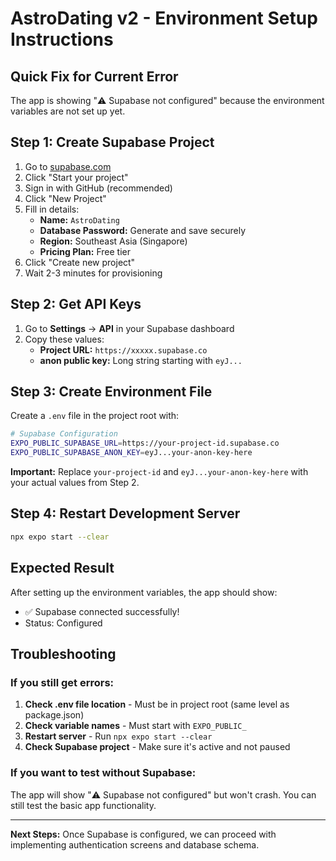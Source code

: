# AstroDating v2 - Environment Setup Instructions

## Quick Fix for Current Error

The app is showing "⚠️ Supabase not configured" because the environment variables are not set up yet.

## Step 1: Create Supabase Project

1. Go to [supabase.com](https://supabase.com)
2. Click "Start your project"
3. Sign in with GitHub (recommended)
4. Click "New Project"
5. Fill in details:
   - **Name:** `AstroDating`
   - **Database Password:** Generate and save securely
   - **Region:** Southeast Asia (Singapore)
   - **Pricing Plan:** Free tier
6. Click "Create new project"
7. Wait 2-3 minutes for provisioning

## Step 2: Get API Keys

1. Go to **Settings** → **API** in your Supabase dashboard
2. Copy these values:
   - **Project URL:** `https://xxxxx.supabase.co`
   - **anon public key:** Long string starting with `eyJ...`

## Step 3: Create Environment File

Create a `.env` file in the project root with:

```bash
# Supabase Configuration
EXPO_PUBLIC_SUPABASE_URL=https://your-project-id.supabase.co
EXPO_PUBLIC_SUPABASE_ANON_KEY=eyJ...your-anon-key-here
```

**Important:** Replace `your-project-id` and `eyJ...your-anon-key-here` with your actual values from Step 2.

## Step 4: Restart Development Server

```bash
npx expo start --clear
```

## Expected Result

After setting up the environment variables, the app should show:
- ✅ Supabase connected successfully!
- Status: Configured

## Troubleshooting

### If you still get errors:
1. **Check .env file location** - Must be in project root (same level as package.json)
2. **Check variable names** - Must start with `EXPO_PUBLIC_`
3. **Restart server** - Run `npx expo start --clear`
4. **Check Supabase project** - Make sure it's active and not paused

### If you want to test without Supabase:
The app will show "⚠️ Supabase not configured" but won't crash. You can still test the basic app functionality.

---

**Next Steps:** Once Supabase is configured, we can proceed with implementing authentication screens and database schema.
